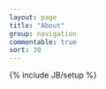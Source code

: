 ```yaml
---
layout: page
title: "About"
group: navigation
commentable: true
sort: 30
---
```

{% include JB/setup %}